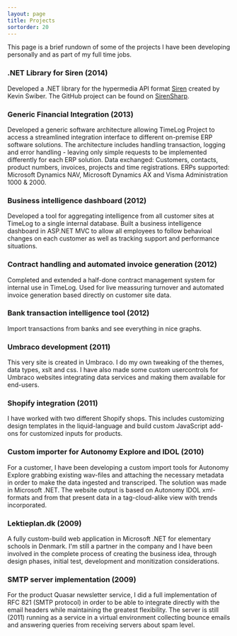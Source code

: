 ```yaml
---
layout: page
title: Projects
sortorder: 20
---
```


This page is a brief rundown of some of the projects I have been developing personally and as part of my full time jobs.

### .NET Library for Siren (2014)

Developed a .NET library for the hypermedia API format [Siren](https://github.com/kevinswiber/siren) created by Kevin Swiber. The GitHub project can be found on [SirenSharp](https://github.com/oexenhave/SirenSharp).

### Generic Financial Integration (2013)

Developed a generic software architecture allowing TimeLog Project to access a streamlined integration interface to different on-premise ERP software solutions. The architecture includes handling transaction, logging and error handling - leaving only simple requests to be implemented differently for each ERP solution. Data exchanged: Customers, contacts, product numbers, invoices, projects and time registrations. ERPs supported: Microsoft Dynamics NAV, Microsoft Dynamics AX and Visma Administration 1000 & 2000.

### Business intelligence dashboard (2012)

Developed a tool for aggregating intelligence from all customer sites at TimeLog to a single internal database. Built a business intelligence dashboard in ASP.NET MVC to allow all employees to follow behavioal changes on each customer as well as tracking support and performance situations.

### Contract handling and automated invoice generation (2012)

Completed and extended a half-done contract management system for internal use in TimeLog. Used for live meassuring turnover and automated invoice generation based directly on customer site data.

### Bank transaction intelligence tool (2012)

Import transactions from banks and see everything in nice graphs.

### Umbraco development (2011)

This very site is created in Umbraco. I do my own tweaking of the themes, data types, xslt and css. I have also made some custom usercontrols for Umbraco websites integrating data services and making them available for end-users.

### Shopify integration (2011)

I have worked with two different Shopify shops. This includes customizing design templates in the liquid-language and build custom JavaScript add-ons for customized inputs for products.

### Custom importer for Autonomy Explore and IDOL (2010)

For a customer, I have been developing a custom import tools for Autonomy Explore grabbing existing wav-files and attaching the necessary metadata in order to make the data ingested and transcriped. The solution was made in Microsoft .NET. The website output is based on Autonomy IDOL xml-formats and from that present data in a tag-cloud-alike view with trends incorporated.

### Lektieplan.dk (2009)

A fully custom-build web application in Microsoft .NET for elementary schools in Denmark. I'm still a partner in the company and I have been involved in the complete process of creating the business idea, through design phases, initial test, development and monitization considerations.

### SMTP server implementation (2009)

For the product Quasar newsletter service, I did a full implementation of RFC 821 (SMTP protocol) in order to be able to integrate directly with the email headers while maintaining the greatest flexibility. The server is still (2011) running as a service in a virtual environment collecting bounce emails and answering queries from receiving servers about spam level.